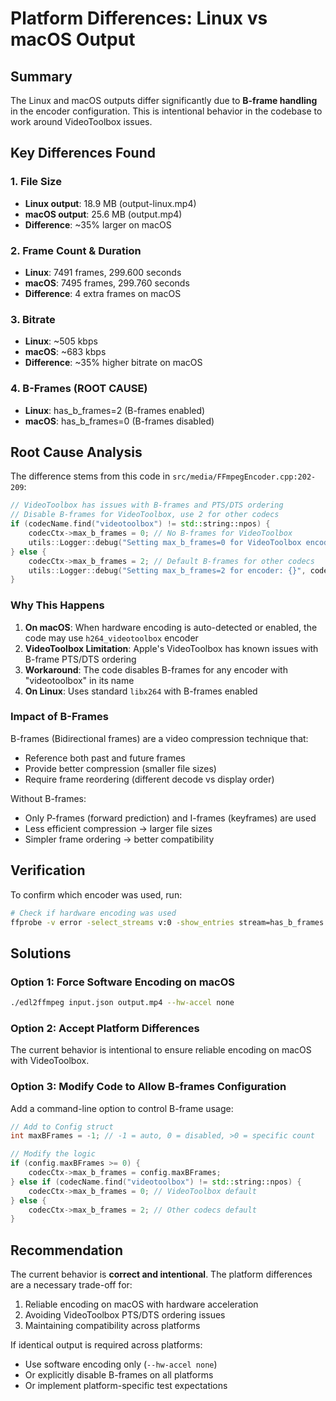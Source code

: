 # Platform Differences: Linux vs macOS Output

## Summary
The Linux and macOS outputs differ significantly due to **B-frame handling** in the encoder configuration. This is intentional behavior in the codebase to work around VideoToolbox issues.

## Key Differences Found

### 1. File Size
- **Linux output**: 18.9 MB (output-linux.mp4)
- **macOS output**: 25.6 MB (output.mp4)
- **Difference**: ~35% larger on macOS

### 2. Frame Count & Duration
- **Linux**: 7491 frames, 299.600 seconds
- **macOS**: 7495 frames, 299.760 seconds
- **Difference**: 4 extra frames on macOS

### 3. Bitrate
- **Linux**: ~505 kbps
- **macOS**: ~683 kbps
- **Difference**: ~35% higher bitrate on macOS

### 4. B-Frames (ROOT CAUSE)
- **Linux**: has_b_frames=2 (B-frames enabled)
- **macOS**: has_b_frames=0 (B-frames disabled)

## Root Cause Analysis

The difference stems from this code in `src/media/FFmpegEncoder.cpp:202-209`:

```cpp
// VideoToolbox has issues with B-frames and PTS/DTS ordering
// Disable B-frames for VideoToolbox, use 2 for other codecs
if (codecName.find("videotoolbox") != std::string::npos) {
    codecCtx->max_b_frames = 0; // No B-frames for VideoToolbox
    utils::Logger::debug("Setting max_b_frames=0 for VideoToolbox encoder");
} else {
    codecCtx->max_b_frames = 2; // Default B-frames for other codecs
    utils::Logger::debug("Setting max_b_frames=2 for encoder: {}", codecName);
}
```

### Why This Happens

1. **On macOS**: When hardware encoding is auto-detected or enabled, the code may use `h264_videotoolbox` encoder
2. **VideoToolbox Limitation**: Apple's VideoToolbox has known issues with B-frame PTS/DTS ordering
3. **Workaround**: The code disables B-frames for any encoder with "videotoolbox" in its name
4. **On Linux**: Uses standard `libx264` with B-frames enabled

### Impact of B-Frames

B-frames (Bidirectional frames) are a video compression technique that:
- Reference both past and future frames
- Provide better compression (smaller file sizes)
- Require frame reordering (different decode vs display order)

Without B-frames:
- Only P-frames (forward prediction) and I-frames (keyframes) are used
- Less efficient compression → larger file sizes
- Simpler frame ordering → better compatibility

## Verification

To confirm which encoder was used, run:
```bash
# Check if hardware encoding was used
ffprobe -v error -select_streams v:0 -show_entries stream=has_b_frames output.mp4
```

## Solutions

### Option 1: Force Software Encoding on macOS
```bash
./edl2ffmpeg input.json output.mp4 --hw-accel none
```

### Option 2: Accept Platform Differences
The current behavior is intentional to ensure reliable encoding on macOS with VideoToolbox.

### Option 3: Modify Code to Allow B-frames Configuration
Add a command-line option to control B-frame usage:
```cpp
// Add to Config struct
int maxBFrames = -1; // -1 = auto, 0 = disabled, >0 = specific count

// Modify the logic
if (config.maxBFrames >= 0) {
    codecCtx->max_b_frames = config.maxBFrames;
} else if (codecName.find("videotoolbox") != std::string::npos) {
    codecCtx->max_b_frames = 0; // VideoToolbox default
} else {
    codecCtx->max_b_frames = 2; // Other codecs default
}
```

## Recommendation

The current behavior is **correct and intentional**. The platform differences are a necessary trade-off for:
1. Reliable encoding on macOS with hardware acceleration
2. Avoiding VideoToolbox PTS/DTS ordering issues
3. Maintaining compatibility across platforms

If identical output is required across platforms:
- Use software encoding only (`--hw-accel none`)
- Or explicitly disable B-frames on all platforms
- Or implement platform-specific test expectations